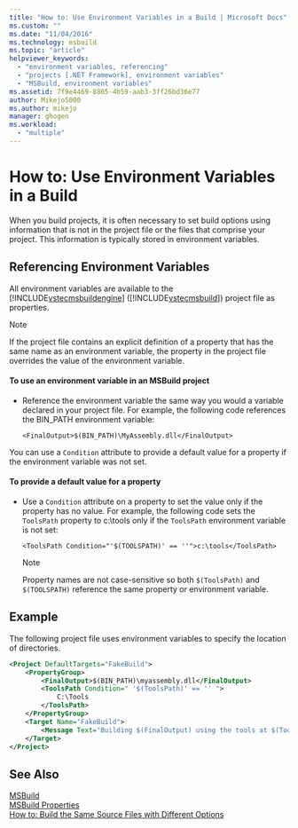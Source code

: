 ```yaml
---
title: "How to: Use Environment Variables in a Build | Microsoft Docs"
ms.custom: ""
ms.date: "11/04/2016"
ms.technology: msbuild
ms.topic: "article"
helpviewer_keywords: 
  - "environment variables, referencing"
  - "projects [.NET Framework], environment variables"
  - "MSBuild, environment variables"
ms.assetid: 7f9e4469-8865-4b59-aab3-3ff26bd36e77
author: Mikejo5000
ms.author: mikejo
manager: ghogen
ms.workload: 
  - "multiple"
---
```

# How to: Use Environment Variables in a Build
When you build projects, it is often necessary to set build options using information that is not in the project file or the files that comprise your project. This information is typically stored in environment variables.  
  
## Referencing Environment Variables  
 All environment variables are available to the [!INCLUDE[vstecmsbuildengine](../msbuild/includes/vstecmsbuildengine_md.md)] ([!INCLUDE[vstecmsbuild](../extensibility/internals/includes/vstecmsbuild_md.md)]) project file as properties.  
  
> [!NOTE]
>  If the project file contains an explicit definition of a property that has the same name as an environment variable, the property in the project file overrides the value of the environment variable.  
  
#### To use an environment variable in an MSBuild project  
  
-   Reference the environment variable the same way you would a variable declared in your project file. For example, the following code references the BIN_PATH environment variable:  
  
     `<FinalOutput>$(BIN_PATH)\MyAssembly.dll</FinalOutput>`  
  
 You can use a `Condition` attribute to provide a default value for a property if the environment variable was not set.  
  
#### To provide a default value for a property  
  
-   Use a `Condition` attribute on a property to set the value only if the property has no value. For example, the following code sets the `ToolsPath` property to c:\tools only if the `ToolsPath` environment variable is not set:  
  
     `<ToolsPath Condition="'$(TOOLSPATH)' == ''">c:\tools</ToolsPath>`  
  
    > [!NOTE]
    >  Property names are not case-sensitive so both `$(ToolsPath)` and `$(TOOLSPATH)` reference the same property or environment variable.  
  
## Example  
 The following project file uses environment variables to specify the location of directories.  
  
```xml  
<Project DefaultTargets="FakeBuild">  
    <PropertyGroup>  
        <FinalOutput>$(BIN_PATH)\myassembly.dll</FinalOutput>  
        <ToolsPath Condition=" '$(ToolsPath)' == '' ">  
            C:\Tools  
        </ToolsPath>  
    </PropertyGroup>  
    <Target Name="FakeBuild">  
        <Message Text="Building $(FinalOutput) using the tools at $(ToolsPath)..."/>  
    </Target>  
</Project>  
```  
  
## See Also  
[MSBuild ](../msbuild/msbuild.md)  
[MSBuild Properties](../msbuild/msbuild-properties.md)  
[How to: Build the Same Source Files with Different Options](../msbuild/how-to-build-the-same-source-files-with-different-options.md)  
